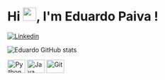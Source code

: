 <h1 align="left">Hi <img src="https://raw.githubusercontent.com/kaueMarques/kaueMarques/master/hi.gif" height="30px">, I'm Eduardo Paiva !</h1>

[![Linkedin](https://img.shields.io/badge/LinkedIn-0077B5?style=for-the-badge&logo=linkedin&logoColor=white)](https://www.linkedin.com/in/eduardopc2022/)

![Eduardo GitHub stats](https://github-readme-stats.vercel.app/api?username=educoelho03&show_icons=true&theme=dracula&count_private=true)

<div style="display: inline_block">
  <img align="center" alt="Python" height="30" width="40" src="https://cdn.jsdelivr.net/gh/devicons/devicon/icons/python/python-original.svg" />
  <img align="center" alt="Java" height="30" width="40" src="https://cdn.jsdelivr.net/gh/devicons/devicon/icons/java/java-original-wordmark.svg" />
  <img align="center" alt="Git" height="30" width="40" src="https://cdn.jsdelivr.net/gh/devicons/devicon/icons/git/git-plain.svg" />

##



